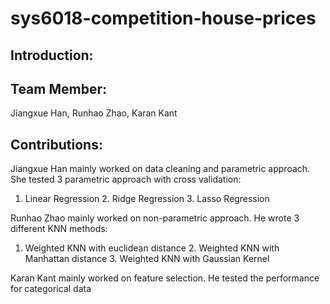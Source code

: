 # sys6018-competition-house-prices

## Introduction:
## 

## Team Member:
Jiangxue Han, Runhao Zhao, Karan Kant

## Contributions:
Jiangxue Han mainly worked on data cleaning and parametric approach.
She tested 3 parametric approach with cross validation:
1. Linear Regression 2. Ridge Regression 3. Lasso Regression
 
Runhao Zhao mainly worked on non-parametric approach. 
He wrote 3 different KNN methods: 
1. Weighted KNN with euclidean distance  2. Weighted KNN with Manhattan distance  3. Weighted KNN with Gaussian Kernel

Karan Kant mainly worked on feature selection.
He tested the performance for categorical data
